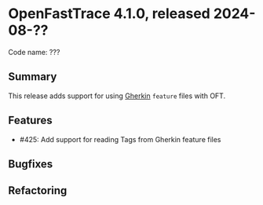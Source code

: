 # OpenFastTrace 4.1.0, released 2024-08-??

Code name: ???

## Summary

This release adds support for using [Gherkin](https://cucumber.io/docs/gherkin/) `feature` files with OFT.

## Features

* #425: Add support for reading Tags from Gherkin feature files

## Bugfixes

## Refactoring

